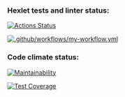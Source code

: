### Hexlet tests and linter status:

[![Actions Status](https://github.com/cheenchok/frontend-project-46/actions/workflows/hexlet-check.yml/badge.svg)](https://github.com/cheenchok/frontend-project-46/actions)

[![.github/workflows/my-workflow.yml](https://github.com/cheenchok/frontend-project-46/actions/workflows/my-workflow.yml/badge.svg)](https://github.com/cheenchok/frontend-project-46/actions/workflows/my-workflow.yml)

### Code climate status:

[![Maintainability](https://api.codeclimate.com/v1/badges/4a69051dc5fce535f0b8/maintainability)](https://codeclimate.com/github/cheenchok/frontend-project-46/maintainability)

[![Test Coverage](https://api.codeclimate.com/v1/badges/4a69051dc5fce535f0b8/test_coverage)](https://codeclimate.com/github/cheenchok/frontend-project-46/test_coverage)
